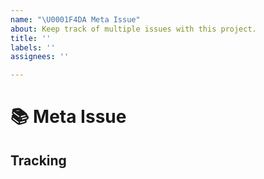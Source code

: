 ```yaml
---
name: "\U0001F4DA Meta Issue"
about: Keep track of multiple issues with this project.
title: ''
labels: ''
assignees: ''

---
```


<!--
Stop!

You're trying to open a meta issue. This is likely not the type of issue you should open. This template is meant for UW REACT members to keep track of multiple issues that together solve a larger issue in this project's current roadmap. Unless you're sure this is the type of issue you want to open, please go back and select a different type of issue.
-->

# 📚 Meta Issue

<!-- Provide more details below this comment. -->

## Tracking

<!-- Keep track of multiple issues below this comment. -->
